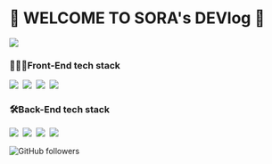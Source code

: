 # 👻 WELCOME TO SORA's DEVlog 🎉

<a href="https://www.youtube.com/channel/UChw8-Vz55b-5ZZtsI_0I6uw"><img src="https://img.shields.io/badge/YouTube-ff0000?style=flat-square&logo=YouTube&logoColor=white&link=https://www.youtube.com/channel/UChw8-Vz55b-5ZZtsI_0I6uw"/></a>

### 👩🏻‍💻Front-End tech stack
<img src="https://img.shields.io/badge/HTML5-E34F26?style=flat-square&logo=HTML5&logoColor=white"/></a>&nbsp;
<img src="https://img.shields.io/badge/CSS3-1572B6?style=flat-square&logo=CSS3&logoColor=white"/></a>&nbsp;
<img src="https://img.shields.io/badge/JavaScript-F7DF1E?style=flat-square&logo=JavaScript&logoColor=white"/></a>&nbsp;
<img src="https://img.shields.io/badge/Vue.js-4FC08D?style=flat-square&logo=Vue.js&logoColor=white"/></a>&nbsp;

### 🛠Back-End tech stack
<img src="https://img.shields.io/badge/Java-007396?style=flat-square&logo=Java&logoColor=white"/></a>&nbsp;
<img src="https://img.shields.io/badge/Python-3766AB?style=flat-square&logo=Python&logoColor=white"/></a>&nbsp;
<img src="https://img.shields.io/badge/MicrosofSQLServer-CC2927?style=flat-square&logo=MicrosofSQLServer&logoColor=white"/></a>&nbsp;
<img src="https://img.shields.io/badge/AmazonAWS-232F3E?style=flat-square&logo=AmazonAWS&logoColor=white"/></a>&nbsp;


![GitHub followers](https://img.shields.io/github/followers/soraji?label=FOLLOW&style=social)

